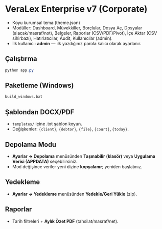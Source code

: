 
# VeraLex Enterprise v7 (Corporate)

- Koyu kurumsal tema (theme.json)
- Modüller: Dashboard, Müvekkiller, Borçlular, Dosya Aç, Dosyalar (alacak/masraf/not), Belgeler, Raporlar (CSV/PDF/Pivot), İçe Aktar (CSV sihirbazı), Hatırlatıcılar, Audit, Kullanıcılar (admin).
- İlk kullanıcı: **admin** — ilk yazdığınız parola kalıcı olarak ayarlanır.

## Çalıştırma
```powershell
python app.py
```

## Paketleme (Windows)
```bat
build_windows.bat
```

## Şablondan DOCX/PDF
- `templates/` içine .txt şablon koyun.
- Değişkenler: `{client}`, `{debtor}`, `{file}`, `{court}`, `{today}`.



## Depolama Modu
- **Ayarlar → Depolama** menüsünden **Taşınabilir (klasör)** veya **Uygulama Verisi (APPDATA)** seçebilirsiniz.
- Mod değişince veriler yeni dizine **kopyalanır**; yeniden başlatınız.

## Yedekleme
- **Ayarlar → Yedekleme** menüsünden **Yedekle/Geri Yükle** (zip).

## Raporlar
- Tarih filtreleri + **Aylık Özet PDF** (tahsilat/masraf/net).
